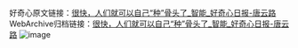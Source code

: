 好奇心原文链接：[很快，人们就可以自己“种”骨头了_智能_好奇心日报-唐云路](https://www.qdaily.com/articles/7043.html)
WebArchive归档链接：[很快，人们就可以自己“种”骨头了_智能_好奇心日报-唐云路](http://web.archive.org/web/20190623171632/https://www.qdaily.com/articles/7043.html)
![image](http://ww3.sinaimg.cn/large/007d5XDply1g3wbeaqppkj30u03084qp)